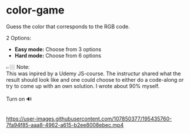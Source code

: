 # color-game

Guess the color that corresponds to the RGB code.

2 Options:
- **Easy mode:** Choose from 3 options <br>
- **Hard mode:** Choose from 6 options <br>

👉🏼 Note: <br>
This was inpired by a Udemy JS-course. The instructur shared what the result should look like and one could choose to either do a code-along or try to come up with an own solution. I wrote about 90% myself. <br><br>
Turn on 🔊 <br><br>

https://user-images.githubusercontent.com/107850377/195435760-7fa94f85-aaa8-4962-a615-b2ee8008ebec.mp4

